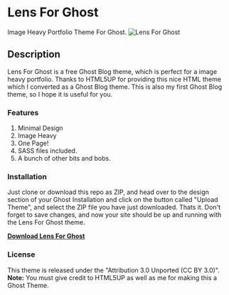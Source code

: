 # Lens For Ghost
Image Heavy Portfolio Theme For Ghost.
![Lens For Ghost](https://raw.githubusercontent.com/vasanthdeveloper/Lens-For-Ghost/master/assets/screenshot-desktop.png)

## Description
Lens For Ghost is a free Ghost Blog theme, which is perfect for a image heavy portfolio. Thanks to HTML5UP for providing this nice HTML theme which I converted as a Ghost Blog theme. This is also my first Ghost Blog theme, so I hope it is useful for you.
### Features
1. Minimal Design
2. Image Heavy
3. One Page!
4. SASS files included.
5. A bunch of other bits and bobs.

### Installation
Just clone or download this repo as ZIP, and head over to the design section of your Ghost Installation and click on the button called "Upload Theme", and select the ZIP file you have just downloaded. Thats it.
Don't forget to save changes, and now your site should be up and running with the Lens For Ghost theme.

[**Download Lens For Ghost**](https://github.com/vasanthdeveloper/Lens-For-Ghost/archive/master.zip)

### License
This theme is released under the "Attribution 3.0 Unported (CC BY 3.0)".
**Note:** You must give credit to HTML5UP as well as me for making this a Ghost Theme.